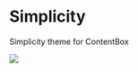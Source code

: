 # Simplicity
Simplicity theme for ContentBox

<img src="https://raw.githubusercontent.com/contentbox-themes/simplicity/master/screenshot.png" class="img-responsive">